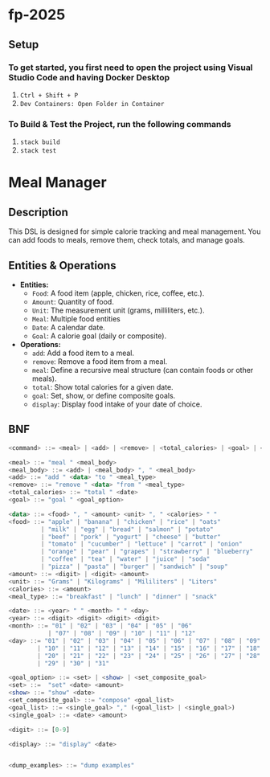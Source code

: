 # fp-2025

## Setup

### To get started, you first need to open the project using Visual Studio Code and having Docker Desktop
1. `Ctrl + Shift + P`
2. `Dev Containers: Open Folder in Container`

### To Build & Test the Project, run the following commands
1. `stack build`
2. `stack test`

# Meal Manager

## Description

This DSL is designed for simple calorie tracking and meal management. You can add foods to meals, remove them, check totals, and manage goals.

## Entities & Operations

- **Entities:**
    - `Food`: A food item (apple, chicken, rice, coffee, etc.).
    - `Amount`: Quantity of food.
    - `Unit`: The measurement unit (grams, milliliters, etc.).
    - `Meal`: Multiple food entities
    - `Date`: A calendar date.
    - `Goal`: A calorie goal (daily or composite).
- **Operations:**
    - `add`: Add a food item to a meal.
    - `remove`: Remove a food item from a meal.
    - `meal`: Define a recursive meal structure (can contain foods or other meals).     
    - `total`: Show total calories for a given date.
    - `goal`: Set, show, or define composite goals.
    - `display`: Display food intake of your date of choice.

## BNF

```haskell
<command> ::= <meal> | <add> | <remove> | <total_calories> | <goal> | <display> | <dump_examples>

<meal> ::= "meal " <meal_body>
<meal_body> ::= <add> | <meal_body> ", " <meal_body>
<add> ::= "add " <data> "to " <meal_type>
<remove> ::= "remove " <data> "from " <meal_type>
<total_calories> ::= "total " <date> 
<goal> ::= "goal " <goal_option>

<data> ::= <food> ", " <amount> <unit> ", " <calories> " "
<food> ::= "apple" | "banana" | "chicken" | "rice" | "oats" 
         | "milk" | "egg" | "bread" | "salmon" | "potato"
         | "beef" | "pork" | "yogurt" | "cheese" | "butter"
         | "tomato" | "cucumber" | "lettuce" | "carrot" | "onion"
         | "orange" | "pear" | "grapes" | "strawberry" | "blueberry"
         | "coffee" | "tea" | "water" | "juice" | "soda"
         | "pizza" | "pasta" | "burger" | "sandwich" | "soup"
<amount> ::= <digit> | <digit> <amount>
<unit> ::= "Grams" | "Kilograms" | "Mililiters" | "Liters"
<calories> ::= <amount>
<meal_type> ::= "breakfast" | "lunch" | "dinner" | "snack"

<date> ::= <year> " " <month> " " <day>
<year> ::= <digit> <digit> <digit> <digit>
<month> ::= "01" | "02" | "03" | "04" | "05" | "06"
           | "07" | "08" | "09" | "10" | "11" | "12"
<day> ::= "01" | "02" | "03" | "04" | "05" | "06" | "07" | "08" | "09"
        | "10" | "11" | "12" | "13" | "14" | "15" | "16" | "17" | "18" | "19"
        | "20" | "21" | "22" | "23" | "24" | "25" | "26" | "27" | "28"
        | "29" | "30" | "31"

<goal_option> ::= <set> | <show> | <set_composite_goal>
<set> ::=  "set" <date> <amount>
<show> ::= "show" <date>
<set_composite_goal> ::= "compose" <goal_list>
<goal_list> ::= <single_goal> "," (<goal_list> | <single_goal>)
<single_goal> ::= <date> <amount>

<digit> ::= [0-9]

<display> ::= "display" <date>


<dump_examples> ::= "dump examples"
```